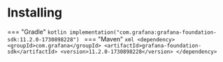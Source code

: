 # Installing

=== "Gradle"
    ```kotlin
    implementation("com.grafana:grafana-foundation-sdk:11.2.0-1730898228")
    ```
=== "Maven"
    ```xml
    <dependency>
        <groupId>com.grafana</groupId>
        <artifactId>grafana-foundation-sdk</artifactId>
        <version>11.2.0-1730898228</version>
    </dependency>
    ```
